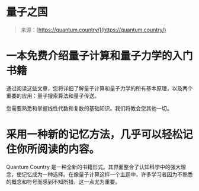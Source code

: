 <!--yml

category: 未分类

date: 2024-05-27 14:58:58

-->

# 量子之国

> 来源：[https://quantum.country/](https://quantum.country/)

# 一本免费介绍量子计算和量子力学的入门书籍

通过阅读这些文章，您将详细了解量子计算和量子力学的所有基本原理，以及两个重要的应用：量子搜索算法和量子传送。

您需要熟悉和掌握线性代数和复数的基础知识。我们将教会您其他一切。

# 采用一种新的记忆方法，几乎可以轻松记住你所阅读的内容。

Quantum Country 是一种全新的书籍形式。其界面整合了认知科学中的强大理念，使记忆成为一种选择。在像量子计算这样一个主题中，许多学习者因为不熟悉的概念和符号而感到不知所措，这一点尤为重要。
